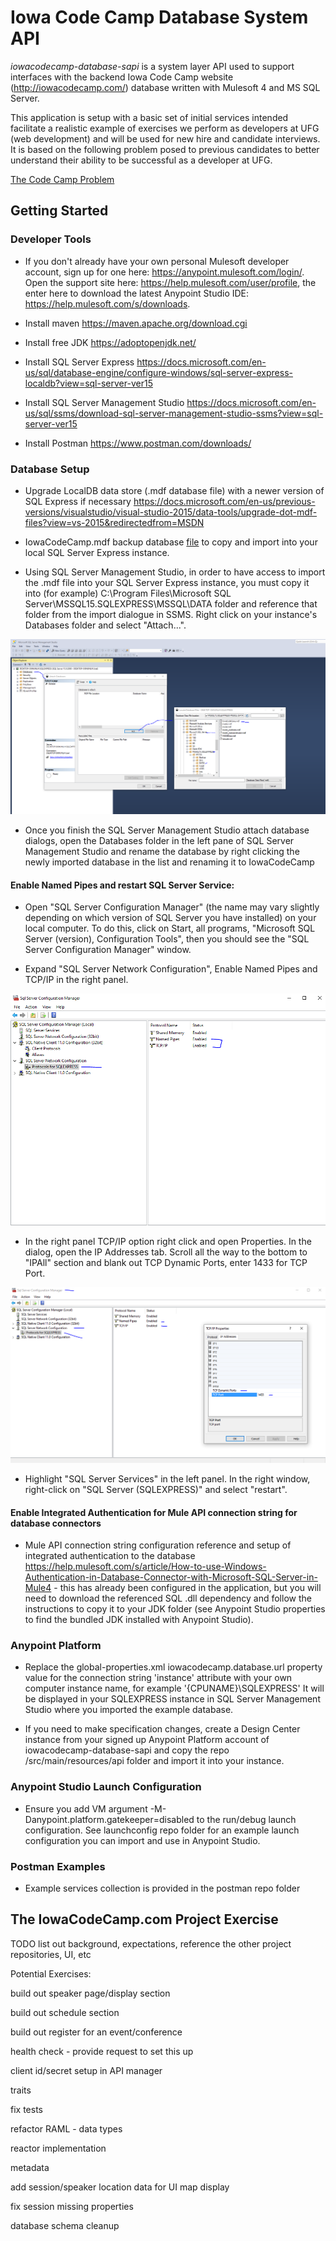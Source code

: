 # Iowa Code Camp Database System API #

*iowacodecamp-database-sapi* is a system layer API used to support interfaces with the backend Iowa Code Camp website (http://iowacodecamp.com/) database written with Mulesoft 4 and MS SQL Server.

This application is setup with a basic set of initial services intended facilitate a realistic example of exercises we perform as developers at UFG (web development) and will be used for new hire and candidate interviews. It is based on the following problem posed to previous candidates to better understand their ability to be successful as a developer at UFG.

[The Code Camp Problem](README/TheCodeCampProblem.pdf)

## Getting Started ##

### Developer Tools ###

- If you don't already have your own personal Mulesoft developer account, sign up for one here: https://anypoint.mulesoft.com/login/. Open the support site here: https://help.mulesoft.com/user/profile, the enter here to download the latest Anypoint Studio IDE: https://help.mulesoft.com/s/downloads.

- Install maven https://maven.apache.org/download.cgi

- Install free JDK https://adoptopenjdk.net/

- Install SQL Server Express https://docs.microsoft.com/en-us/sql/database-engine/configure-windows/sql-server-express-localdb?view=sql-server-ver15

- Install SQL Server Management Studio https://docs.microsoft.com/en-us/sql/ssms/download-sql-server-management-studio-ssms?view=sql-server-ver15

- Install Postman https://www.postman.com/downloads/

### Database Setup ###

- Upgrade LocalDB data store (.mdf database file) with a newer version of SQL Express if necessary https://docs.microsoft.com/en-us/previous-versions/visualstudio/visual-studio-2015/data-tools/upgrade-dot-mdf-files?view=vs-2015&redirectedfrom=MSDN

- IowaCodeCamp.mdf backup database [file](https://github.com/joelcaspers/iowacodecamp-database-sapi/tree/master/src/main/resources/databasebackup/IowaCodeCamp.mdf) to copy and import into your local SQL Server Express instance.

- Using SQL Server Management Studio, in order to have access to import the .mdf file into your SQL Server Express instance, you must copy it into (for example) C:\Program Files\Microsoft SQL Server\MSSQL15.SQLEXPRESS\MSSQL\DATA folder and reference that folder from the import dialogue in SSMS. Right click on your instance's Databases folder and select "Attach...".

![Copy *.mdf to SQL Server Installation Data folder](README/CaptureSQLSERVEREXPRESS3.PNG)

- Once you finish the SQL Server Management Studio attach database dialogs, open the Databases folder in the left pane of SQL Server Management Studio and rename the database by right clicking the newly imported database in the list and renaming it to IowaCodeCamp 

#### Enable Named Pipes and restart SQL Server Service: ####

- Open "SQL Server Configuration Manager" (the name may vary slightly depending on which version of SQL Server you have installed) on your local computer. To do this, click on Start, all programs, "Microsoft SQL Server (version), Configuration Tools", then you should see the "SQL Server Configuration Manager" window.

- Expand "SQL Server Network Configuration", Enable Named Pipes and TCP/IP in the right panel.

![Copy *.mdf to SQL Server Installation Data folder](README/CaptureSQLSERVEREXPRESS2.PNG)

- In the right panel TCP/IP option right click and open Properties. In the dialog, open the IP Addresses tab. Scroll all the way to the bottom to "IPAll" section and blank out TCP Dynamic Ports, enter 1433 for TCP Port.

![Copy *.mdf to SQL Server Installation Data folder](README/CaptureSQLSERVEREXPRESS.PNG)

- Highlight "SQL Server Services" in the left panel. In the right window, right-click on "SQL Server (SQLEXPRESS)" and select "restart".

#### Enable Integrated Authentication for Mule API connection string for database connectors ####
- Mule API connection string configuration reference and setup of integrated authentication to the database https://help.mulesoft.com/s/article/How-to-use-Windows-Authentication-in-Database-Connector-with-Microsoft-SQL-Server-in-Mule4 - this has already been configured in the application, but you will need to download the referenced SQL .dll dependency and follow the instructions to copy it to your JDK folder (see Anypoint Studio properties to find the bundled JDK installed with Anypoint Studio).

### Anypoint Platform ###
- Replace the global-properties.xml iowacodecamp.database.url property value for the connection string 'instance' attribute with your own computer instance name, for example '{CPUNAME}\SQLEXPRESS' It will be displayed in your SQLEXPRESS instance in SQL Server Management Studio where you imported the example database.

- If you need to make specification changes, create a Design Center instance from your signed up Anypoint Platform account of iowacodecamp-database-sapi and copy the repo /src/main/resources/api folder and import it into your instance.

### Anypoint Studio Launch Configuration ###
- Ensure you add VM argument -M-Danypoint.platform.gatekeeper=disabled to the run/debug launch configuration. See launchconfig repo folder for an example launch configuration you can import and use in Anypoint Studio.

### Postman Examples ###
- Example services collection is provided in the postman repo folder

## The IowaCodeCamp.com Project Exercise ##
TODO list out background, expectations, reference the other project repositories, UI, etc

Potential Exercises:

build out speaker page/display section

build out schedule section

build out register for an event/conference

health check - provide request to set this up

client id/secret setup in API manager

traits

fix tests

refactor RAML - data types

reactor implementation

metadata

add session/speaker location data for UI map display

fix session missing properties

database schema cleanup
